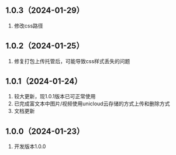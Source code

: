 ## 1.0.3（2024-01-29）
1. 修改css路径
## 1.0.2（2024-01-25）
1. 修复打包上传托管后，可能导致css样式丢失的问题
## 1.0.1（2024-01-24）
1. 较大更新，现1.0.1版本已可正常使用
2. 已完成富文本中图片/视频使用unicloud云存储的方式上传和删除方式
2. 文档更新
## 1.0.0（2024-01-23）
1. 开发版本1.0.0
